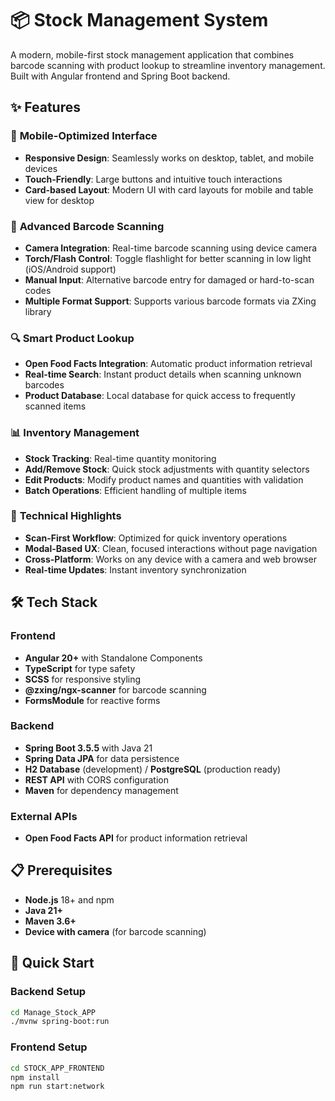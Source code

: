 # 📦 Stock Management System

A modern, mobile-first stock management application that combines barcode scanning with product lookup to streamline inventory management. Built with Angular frontend and Spring Boot backend.

## ✨ Features

### 📱 **Mobile-Optimized Interface**
- **Responsive Design**: Seamlessly works on desktop, tablet, and mobile devices
- **Touch-Friendly**: Large buttons and intuitive touch interactions
- **Card-based Layout**: Modern UI with card layouts for mobile and table view for desktop

### 📸 **Advanced Barcode Scanning**
- **Camera Integration**: Real-time barcode scanning using device camera
- **Torch/Flash Control**: Toggle flashlight for better scanning in low light (iOS/Android support)
- **Manual Input**: Alternative barcode entry for damaged or hard-to-scan codes
- **Multiple Format Support**: Supports various barcode formats via ZXing library

### 🔍 **Smart Product Lookup**
- **Open Food Facts Integration**: Automatic product information retrieval
- **Real-time Search**: Instant product details when scanning unknown barcodes
- **Product Database**: Local database for quick access to frequently scanned items

### 📊 **Inventory Management**
- **Stock Tracking**: Real-time quantity monitoring
- **Add/Remove Stock**: Quick stock adjustments with quantity selectors
- **Edit Products**: Modify product names and quantities with validation
- **Batch Operations**: Efficient handling of multiple items

### 🚀 **Technical Highlights**
- **Scan-First Workflow**: Optimized for quick inventory operations
- **Modal-Based UX**: Clean, focused interactions without page navigation
- **Cross-Platform**: Works on any device with a camera and web browser
- **Real-time Updates**: Instant inventory synchronization

## 🛠️ Tech Stack

### Frontend
- **Angular 20+** with Standalone Components
- **TypeScript** for type safety
- **SCSS** for responsive styling
- **@zxing/ngx-scanner** for barcode scanning
- **FormsModule** for reactive forms

### Backend
- **Spring Boot 3.5.5** with Java 21
- **Spring Data JPA** for data persistence
- **H2 Database** (development) / **PostgreSQL** (production ready)
- **REST API** with CORS configuration
- **Maven** for dependency management

### External APIs
- **Open Food Facts API** for product information retrieval

## 📋 Prerequisites

- **Node.js** 18+ and npm
- **Java 21+**
- **Maven 3.6+**
- **Device with camera** (for barcode scanning)

## 🚀 Quick Start

### Backend Setup
```bash
cd Manage_Stock_APP
./mvnw spring-boot:run
```
### Frontend Setup
```bash
cd STOCK_APP_FRONTEND
npm install
npm run start:network
```
